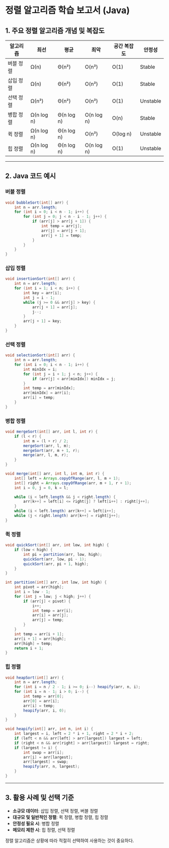 # 정렬 알고리즘 학습 보고서 (Java)

## 1. 주요 정렬 알고리즘 개념 및 복잡도

| 알고리즘  | 최선         | 평균         | 최악         | 공간 복잡도   | 안정성      |
| ----- | ---------- | ---------- | ---------- | -------- | -------- |
| 버블 정렬 | Ω(n)       | Θ(n²)      | O(n²)      | O(1)     | Stable   |
| 삽입 정렬 | Ω(n)       | Θ(n²)      | O(n²)      | O(1)     | Stable   |
| 선택 정렬 | Ω(n²)      | Θ(n²)      | O(n²)      | O(1)     | Unstable |
| 병합 정렬 | Ω(n log n) | Θ(n log n) | O(n log n) | O(n)     | Stable   |
| 퀵 정렬  | Ω(n log n) | Θ(n log n) | O(n²)      | O(log n) | Unstable |
| 힙 정렬  | Ω(n log n) | Θ(n log n) | O(n log n) | O(1)     | Unstable |

---

## 2. Java 코드 예시

### 버블 정렬

```java
void bubbleSort(int[] arr) {
    int n = arr.length;
    for (int i = 0; i < n - 1; i++) {
        for (int j = 0; j < n - i - 1; j++) {
            if (arr[j] > arr[j + 1]) {
                int temp = arr[j];
                arr[j] = arr[j + 1];
                arr[j + 1] = temp;
            }
        }
    }
}
```

### 삽입 정렬

```java
void insertionSort(int[] arr) {
    int n = arr.length;
    for (int i = 1; i < n; i++) {
        int key = arr[i];
        int j = i - 1;
        while (j >= 0 && arr[j] > key) {
            arr[j + 1] = arr[j];
            j--;
        }
        arr[j + 1] = key;
    }
}
```

### 선택 정렬

```java
void selectionSort(int[] arr) {
    int n = arr.length;
    for (int i = 0; i < n - 1; i++) {
        int minIdx = i;
        for (int j = i + 1; j < n; j++) {
            if (arr[j] < arr[minIdx]) minIdx = j;
        }
        int temp = arr[minIdx];
        arr[minIdx] = arr[i];
        arr[i] = temp;
    }
}
```

### 병합 정렬

```java
void mergeSort(int[] arr, int l, int r) {
    if (l < r) {
        int m = (l + r) / 2;
        mergeSort(arr, l, m);
        mergeSort(arr, m + 1, r);
        merge(arr, l, m, r);
    }
}

void merge(int[] arr, int l, int m, int r) {
    int[] left = Arrays.copyOfRange(arr, l, m + 1);
    int[] right = Arrays.copyOfRange(arr, m + 1, r + 1);
    int i = 0, j = 0, k = l;

    while (i < left.length && j < right.length) {
        arr[k++] = left[i] <= right[j] ? left[i++] : right[j++];
    }
    while (i < left.length) arr[k++] = left[i++];
    while (j < right.length) arr[k++] = right[j++];
}
```

### 퀵 정렬

```java
void quickSort(int[] arr, int low, int high) {
    if (low < high) {
        int pi = partition(arr, low, high);
        quickSort(arr, low, pi - 1);
        quickSort(arr, pi + 1, high);
    }
}

int partition(int[] arr, int low, int high) {
    int pivot = arr[high];
    int i = low - 1;
    for (int j = low; j < high; j++) {
        if (arr[j] < pivot) {
            i++;
            int temp = arr[i];
            arr[i] = arr[j];
            arr[j] = temp;
        }
    }
    int temp = arr[i + 1];
    arr[i + 1] = arr[high];
    arr[high] = temp;
    return i + 1;
}
```

### 힙 정렬

```java
void heapSort(int[] arr) {
    int n = arr.length;
    for (int i = n / 2 - 1; i >= 0; i--) heapify(arr, n, i);
    for (int i = n - 1; i > 0; i--) {
        int temp = arr[0];
        arr[0] = arr[i];
        arr[i] = temp;
        heapify(arr, i, 0);
    }
}

void heapify(int[] arr, int n, int i) {
    int largest = i, left = 2 * i + 1, right = 2 * i + 2;
    if (left < n && arr[left] > arr[largest]) largest = left;
    if (right < n && arr[right] > arr[largest]) largest = right;
    if (largest != i) {
        int swap = arr[i];
        arr[i] = arr[largest];
        arr[largest] = swap;
        heapify(arr, n, largest);
    }
}
```

---

## 3. 활용 사례 및 선택 기준

* **소규모 데이터**: 삽입 정렬, 선택 정렬, 버블 정렬
* **대규모 및 일반적인 정렬**: 퀵 정렬, 병합 정렬, 힙 정렬
* **안정성 필요 시**: 병합 정렬
* **메모리 제한 시**: 힙 정렬, 선택 정렬

정렬 알고리즘은 상황에 따라 적절히 선택하여 사용하는 것이 중요하다.
